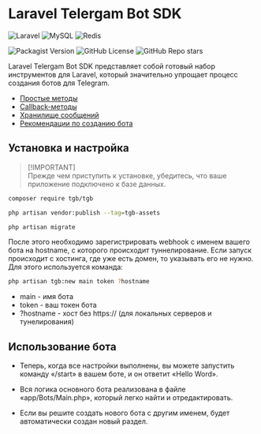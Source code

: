 # Laravel Telergam Bot SDK

![Laravel](https://img.shields.io/badge/laravel-%23FF2D20.svg?style=for-the-badge&logo=laravel&logoColor=white)
![MySQL](https://img.shields.io/badge/mysql-4479A1.svg?style=for-the-badge&logo=mysql&logoColor=white) 
![Redis](https://img.shields.io/badge/redis-%23DD0031.svg?style=for-the-badge&logo=redis&logoColor=white)

![Packagist Version](https://img.shields.io/packagist/v/tgb/tgb)
![GitHub License](https://img.shields.io/github/license/grisha-sychev/laravel-telegram-bot)
![GitHub Repo stars](https://img.shields.io/github/stars/grisha-sychev/laravel-telegram-bot)

Laravel Telergam Bot SDK представляет собой готовый набор инструментов для Laravel, который значительно упрощает процесс создания ботов для Telegram.

- [Простые методы](/)
- [Callback-методы](/)
- [Хранилище сообщений](/)
- [Рекомендации по созданию бота](/)

## Установка и настройка

> [!IMPORTANT]\
> Прежде чем приступить к установке, убедитесь, что ваше приложение подключено к базе данных.


```bash
composer require tgb/tgb
```

```bash
php artisan vendor:publish --tag=tgb-assets
```

```bash
php artisan migrate
```

После этого необходимо зарегистрировать webhook с именем вашего бота на hostname, с которого происходит туннелирование. Если запуск происходит с хостинга, где уже есть домен, то указывать его не нужно. Для этого используется команда:

```bash
php artisan tgb:new main token ?hostname
```

- main - имя бота
- token - ваш токен бота
- ?hostname - хост без https:// (для локальных серверов и тунелирования)

## Использование бота

- Теперь, когда все настройки выполнены, вы можете запустить команду «/start» в вашем боте, и он ответит «Hello Word».

- Вся логика основного бота реализована в файле «app/Bots/Main.php», который легко найти и отредактировать.

- Если вы решите создать нового бота с другим именем, будет автоматически создан новый раздел.













